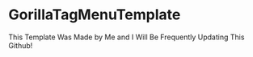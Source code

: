 # GorillaTagMenuTemplate
This Template Was Made by Me and I Will Be Frequently Updating This Github! 
